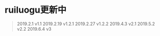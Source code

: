 # ruiluogu更新中

> 2019.2.1 v1.1
> 2019.2.19 v1.2.1
> 2019.2.27 v1.2.2
> 2019.4.3 v2.1
> 2019.5.2 v2.2
> 2019.6.4 v3
